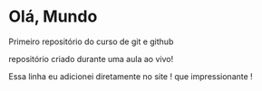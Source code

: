 # Olá, Mundo 
 Primeiro repositório do curso de git e github

 repositório criado durante uma aula ao vivo! 
 
 Essa linha eu adicionei diretamente no site ! que impressionante ! 
